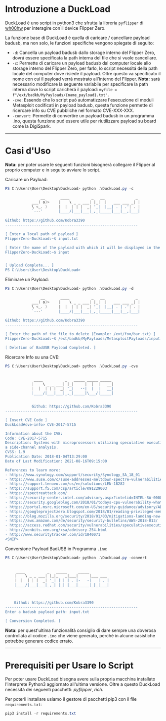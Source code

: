 # Introduzione a DuckLoad

DuckLoad é uno script in python3 che sfrutta la libreria `pyflipper` di [wh00hw](https://github.com/wh00hw/pyFlipper) per interagire con il device Flipper Zero.

La funzione base di DuckLoad é quella di caricare / cancellare payload badusb, ma non solo, le funzioni specifiche vengono spiegate di seguito: 

- `-d`: Cancella un payload badusb dallo storage interno del Flipper Zero, dovrá essere specificata la path interna del file che si vuole cancellare.
- `-c`: Permette di caricare un payload badusb dal computer locale allo storage interno del Flipper Zero, per farlo, lo script necessitá della path locale del computer dove risiede il payload. Oltre questo va specificato il nome con cui il payload verrá mostrato all'interno del Flipper. **Nota:** sará necessario modificare la seguente variabile per specificare la path interna dove lo script caricherá il payload: `myfile = f"/ext/badkb/MyPayloads/{name_payload}.txt"`.
- `-cve`: Essendo che lo script puó automatizzare l'esecuzione di moduli Metasploit codificati in payload badusb, questa funzione permette di ricercare info su CVE pubbliche nel formato CVE-XXX-XXX.
- `-convert`: Permette di convertire un payload badusb in un programma .ino, questa funzione puó essere utile per riutilizzare payload su board come la DigiSpark.

---

# Casi d'Uso
**Nota**: per poter usare le seguenti funzioni bisognerá collegare il Flipper al proprio computer e in seguito avviare lo script. 

Caricare un Payload:
```powershell
PS C:\Users\User\Desktop\DuckLoad> python .\DuckLoad.py -c

                __       ____          _   __              _ 
            ___( o)>    |    \ _ _ ___| |_|  |   ___ ___ _| |
            \ <_. )     |  |  | | |  _| '_|  |__| . | .'| . |
            `---'       |____/|___|___|_,_|_____|___|__,|___|
        
Github: https://github.com/Kobra3390
------------------------------------------------------------

[ Enter a local path of payload ]
FlipperZero-DuckLoad:~$ input.txt

[ Enter the name of the payload with which it will be displayed in the Flipper ]
FlipperZero-DuckLoad:~$ input


[ Upload Complete... ]
PS C:\Users\User\Desktop\DuckLoad>
```

Eliminare un Payload:
```powershell
PS C:\Users\User\Desktop\DuckLoad> python .\DuckLoad.py -d

                __       ____          _   __              _ 
            ___( o)>    |    \ _ _ ___| |_|  |   ___ ___ _| |
            \ <_. )     |  |  | | |  _| '_|  |__| . | .'| . |
            `---'       |____/|___|___|_,_|_____|___|__,|___|
        
Github: https://github.com/Kobra3390
------------------------------------------------------------

[ Enter the path of the file to delete (Example: /ext/foo/bar.txt) ]
FlipperZero-DuckLoad:~$ /ext/badkb/MyPayloads/MetasploitPayloads/input.txt          

[ Deletion of BadUSB Payload Completed. ]
```

Ricercare Info su una CVE:
```powershell
PS C:\Users\User\Desktop\DuckLoad> python .\DuckLoad.py -cve


             ____          _   _____ _____ _____ 
            |    \ _ _ ___| |_|     |  |  |   __|
            |  |  | | |  _| '_|   --|  |  |   __|
            |____/|___|___|_,_|_____|\___/|_____|


            Github: https://github.com/Kobra3390
------------------------------------------------------------

[ Insert CVE Code ]
DuckLoad#cve-info> CVE-2017-5715

Information about the CVE:
Code: CVE-2017-5715
Description: Systems with microprocessors utilizing speculative execution and indirect branch prediction may allow unauthorized disclosure of information to an attacker with local user access via 
a side-channel analysis.
CVSS: 1.9
Publication Date: 2018-01-04T13:29:00
Date of Last Modification: 2021-08-16T09:15:00

References to learn more:
- https://www.synology.com/support/security/Synology_SA_18_01
- https://www.suse.com/c/suse-addresses-meltdown-spectre-vulnerabilities/
- https://support.lenovo.com/us/en/solutions/LEN-18282
- https://support.f5.com/csp/article/K91229003
- https://spectreattack.com/
- https://security-center.intel.com/advisory.aspx?intelid=INTEL-SA-00088&languageid=en-fr
- https://security.googleblog.com/2018/01/todays-cpu-vulnerability-what-you-need.html
- https://portal.msrc.microsoft.com/en-US/security-guidance/advisory/ADV180002
- https://googleprojectzero.blogspot.com/2018/01/reading-privileged-memory-with-side.html
- https://blog.mozilla.org/security/2018/01/03/mitigations-landing-new-class-timing-attack/
- https://aws.amazon.com/de/security/security-bulletins/AWS-2018-013/
- https://access.redhat.com/security/vulnerabilities/speculativeexecution
- http://xenbits.xen.org/xsa/advisory-254.html
- http://www.securitytracker.com/id/1040071
<SNIP>
```

Conversione Payload BadUSB in Programma `.ino`:
```powershell
PS C:\Users\User\Desktop\DuckLoad> python .\DuckLoad.py -convert
   

     ____          _   _____     _____
    |    \ _ _ ___| |_|_   _|___|     |___ ___ 
    |  |  | | |  _| '_| | | | . |-   -|   | . |
    |____/|___|___|_,_| |_| |___|_____|_|_|___|



    Github: https://github.com/Kobra3390
------------------------------------------------------------
Enter a badusb payload path: input.txt

[ Conversion Completed. ]
```

**Nota**: per quest'ultima funzionalità consiglio di dare sempre una doverosa controllata al codice `.ino` che viene generato, perchè in alcune casistiche potrebbe generare codice errato. 

---

# Prerequisiti per Usare lo Script
Per poter usare DuckLoad bisogna avere sulla propria macchina installato l'interprete Python3 aggiornato all'ultima versione. Oltre a questo DuckLoad necessitá dei seguenti pacchetti: _pyflipper_, _rich_.

Per poterli installare usiamo il gestore di pacchetti pip3 con il file `requirements.txt`:

```powershell
pip3 install -r requirements.txt
```




























